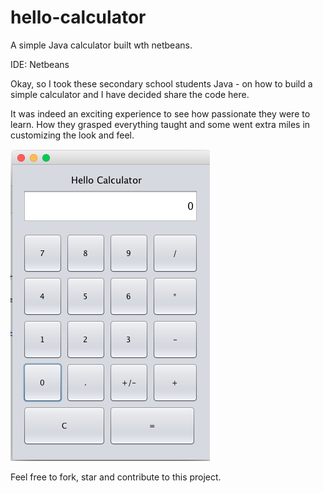 # hello-calculator
A simple Java calculator built wth netbeans.

IDE: Netbeans

Okay, so I took these secondary school students Java - on how to build a simple calculator and I have decided share the code here.

It was indeed an exciting experience to see how passionate they were to learn. How they grasped everything taught and some went extra miles in customizing the look and feel.

![Screenshot of HelloCalculator](https://github.com/hellotunmbi/hello-calculator/blob/master/hello-calculator-image.png)

Feel free to fork, star and contribute to this project.
